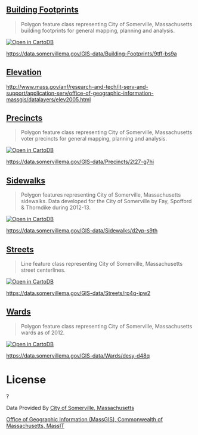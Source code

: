 ## [Building Footprints](building-footprints.geojson)

> Polygon feature class representing City of Somerville, Massachusetts building footprints for general mapping, planning and analysis.

<a href="http://oneclick.cartodb.com/?file=https://raw.githubusercontent.com/also/somerville-gis/master/building-footprints.geojson"><img src="https://cartodb-libs.global.ssl.fastly.net/open-in-cartodb/button-grey.png" title="Open in CartoDB" /></a>

https://data.somervillema.gov/GIS-data/Building-Footprints/9tff-bs9a

## [Elevation](elevation.tiff)

http://www.mass.gov/anf/research-and-tech/it-serv-and-support/application-serv/office-of-geographic-information-massgis/datalayers/elev2005.html

## [Precincts](precincts.geojson)

> Polygon feature class representing City of Somerville, Massachusetts voter precincts for general mapping, planning and analysis.

<a href="http://oneclick.cartodb.com/?file=https://raw.githubusercontent.com/also/somerville-gis/master/precincts.geojson"><img src="https://cartodb-libs.global.ssl.fastly.net/open-in-cartodb/button-grey.png" title="Open in CartoDB" /></a>

https://data.somervillema.gov/GIS-data/Precincts/2t27-g7hi

## [Sidewalks](sidewalks.geojson)

> Polygon features representing City of Somerville, Massachusetts sidewalks. Data developed for the City of Somerville by Fay, Spofford & Thorndike during 2012-13.

<a href="http://oneclick.cartodb.com/?file=https://raw.githubusercontent.com/also/somerville-gis/master/sidewalks.geojson"><img src="https://cartodb-libs.global.ssl.fastly.net/open-in-cartodb/button-grey.png" title="Open in CartoDB" /></a>

https://data.somervillema.gov/GIS-data/Sidewalks/d2yp-s9th

## [Streets](streets.geojson)

> Line feature class representing City of Somerville, Massachusetts street centerlines.

<a href="http://oneclick.cartodb.com/?file=https://raw.githubusercontent.com/also/somerville-gis/master/streets.geojson"><img src="https://cartodb-libs.global.ssl.fastly.net/open-in-cartodb/button-grey.png" title="Open in CartoDB" /></a>

https://data.somervillema.gov/GIS-data/Streets/rp4q-ipw2

## [Wards](wards.geojson)

> Polygon feature class representing City of Somerville, Massachusetts wards as of 2012.

<a href="http://oneclick.cartodb.com/?file=https://raw.githubusercontent.com/also/somerville-gis/master/wards.geojson"><img src="https://cartodb-libs.global.ssl.fastly.net/open-in-cartodb/button-grey.png" title="Open in CartoDB" /></a>

https://data.somervillema.gov/GIS-data/Wards/desy-d48q

# License

?

Data Provided By [City of Somerville, Massachusetts](http://www.somervillema.gov)

[Office of Geographic Information (MassGIS), Commonwealth of Massachusetts, MassIT](http://www.mass.gov/anf/research-and-tech/it-serv-and-support/application-serv/office-of-geographic-information-massgis/datalayers/overview.html)
